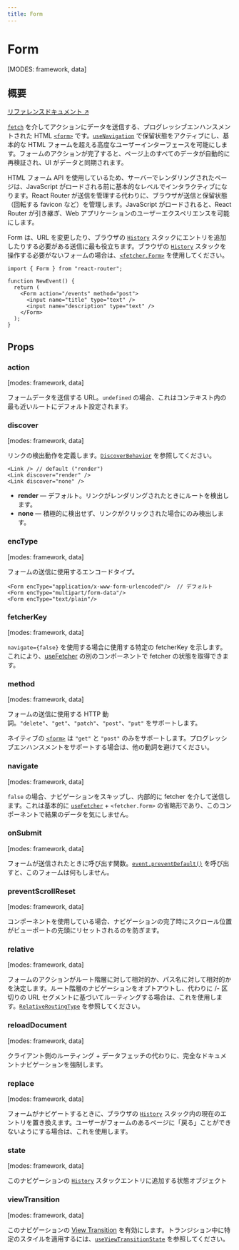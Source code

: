 ```yaml
---
title: Form
---
```


# Form

<!--
⚠️ ⚠️ 重要 ⚠️ ⚠️ 

ドキュメントの改善にご協力いただきありがとうございます！

このファイルはソースコード内のJSDocコメントから自動生成されています。そのため、以下のファイルのJSDocコメントを編集してください。変更がマージされると、このファイルは再生成されます。

https://github.com/remix-run/react-router/blob/main/packages/react-router/lib/dom/lib.tsx
-->

[MODES: framework, data]

## 概要

[リファレンスドキュメント ↗](https://api.reactrouter.com/v7/functions/react_router.Form.html)

[`fetch`](https://developer.mozilla.org/en-US/docs/Web/API/fetch) を介してアクションにデータを送信する、プログレッシブエンハンスメントされた HTML [`<form>`](https://developer.mozilla.org/en-US/docs/Web/HTML/Element/form) です。[`useNavigation`](../hooks/useNavigation) で保留状態をアクティブにし、基本的な HTML フォームを超える高度なユーザーインターフェースを可能にします。フォームのアクションが完了すると、ページ上のすべてのデータが自動的に再検証され、UI がデータと同期されます。

HTML フォーム API を使用しているため、サーバーでレンダリングされたページは、JavaScript がロードされる前に基本的なレベルでインタラクティブになります。React Router が送信を管理する代わりに、ブラウザが送信と保留状態（回転する favicon など）を管理します。JavaScript がロードされると、React Router が引き継ぎ、Web アプリケーションのユーザーエクスペリエンスを可能にします。

Form は、URL を変更したり、ブラウザの [`History`](https://developer.mozilla.org/en-US/docs/Web/API/History) スタックにエントリを追加したりする必要がある送信に最も役立ちます。ブラウザの [`History`](https://developer.mozilla.org/en-US/docs/Web/API/History) スタックを操作する必要がないフォームの場合は、[`<fetcher.Form>`](https://api.reactrouter.com/v7/types/react_router.FetcherWithComponents.html#Form) を使用してください。

```tsx
import { Form } from "react-router";

function NewEvent() {
  return (
    <Form action="/events" method="post">
      <input name="title" type="text" />
      <input name="description" type="text" />
    </Form>
  );
}
```

## Props

### action

[modes: framework, data]

フォームデータを送信する URL。`undefined` の場合、これはコンテキスト内の最も近いルートにデフォルト設定されます。

### discover

[modes: framework, data]

リンクの検出動作を定義します。[`DiscoverBehavior`](https://api.reactrouter.com/v7/types/react_router.DiscoverBehavior.html) を参照してください。

```tsx
<Link /> // default ("render")
<Link discover="render" />
<Link discover="none" />
```

- **render** — デフォルト。リンクがレンダリングされたときにルートを検出します。
- **none** — 積極的に検出せず、リンクがクリックされた場合にのみ検出します。

### encType

[modes: framework, data]

フォームの送信に使用するエンコードタイプ。

```tsx
<Form encType="application/x-www-form-urlencoded"/>  // デフォルト
<Form encType="multipart/form-data"/>
<Form encType="text/plain"/>
```

### fetcherKey

[modes: framework, data]

`navigate={false}` を使用する場合に使用する特定の fetcherKey を示します。これにより、[useFetcher](../hooks/useFetcher) の別のコンポーネントで fetcher の状態を取得できます。

### method

[modes: framework, data]

フォームの送信に使用する HTTP 動詞。`"delete"`、`"get"`、`"patch"`、`"post"`、`"put"` をサポートします。

ネイティブの [`<form>`](https://developer.mozilla.org/en-US/docs/Web/HTML/Element/form) は `"get"` と `"post"` のみをサポートします。プログレッシブエンハンスメントをサポートする場合は、他の動詞を避けてください。

### navigate

[modes: framework, data]

`false` の場合、ナビゲーションをスキップし、内部的に fetcher を介して送信します。これは基本的に [`useFetcher`](../hooks/useFetcher) + `<fetcher.Form>` の省略形であり、このコンポーネントで結果のデータを気にしません。

### onSubmit

[modes: framework, data]

フォームが送信されたときに呼び出す関数。[`event.preventDefault()`](https://developer.mozilla.org/en-US/docs/Web/API/Event/preventDefault) を呼び出すと、このフォームは何もしません。

### preventScrollReset

[modes: framework, data]

<ScrollRestoration> コンポーネントを使用している場合、ナビゲーションの完了時にスクロール位置がビューポートの先頭にリセットされるのを防ぎます。

### relative

[modes: framework, data]

フォームのアクションがルート階層に対して相対的か、パス名に対して相対的かを決定します。ルート階層のナビゲーションをオプトアウトし、代わりに /- 区切りの URL セグメントに基づいてルーティングする場合は、これを使用します。[`RelativeRoutingType`](https://api.reactrouter.com/v7/types/react_router.RelativeRoutingType.html) を参照してください。

### reloadDocument

[modes: framework, data]

クライアント側のルーティング + データフェッチの代わりに、完全なドキュメントナビゲーションを強制します。

### replace

[modes: framework, data]

フォームがナビゲートするときに、ブラウザの [`History`](https://developer.mozilla.org/en-US/docs/Web/API/History) スタック内の現在のエントリを置き換えます。ユーザーがフォームのあるページに「戻る」ことができないようにする場合は、これを使用します。

### state

[modes: framework, data]

このナビゲーションの [`History`](https://developer.mozilla.org/en-US/docs/Web/API/History) スタックエントリに追加する状態オブジェクト

### viewTransition

[modes: framework, data]

このナビゲーションの [View Transition](https://developer.mozilla.org/en-US/docs/Web/API/View_Transitions_API) を有効にします。トランジション中に特定のスタイルを適用するには、[`useViewTransitionState`](../hooks/useViewTransitionState) を参照してください。